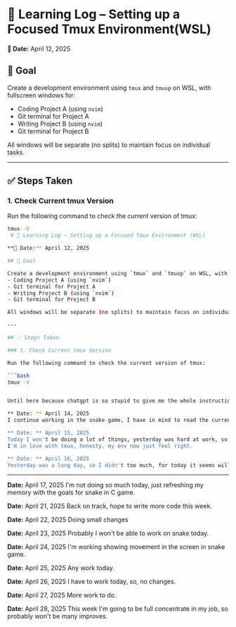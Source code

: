 # 🧠 Learning Log – Setting up a Focused Tmux Environment(WSL)

**📅 Date:** April 12, 2025

## 🎯 Goal

Create a development environment using `tmux` and `tmuxp` on WSL, with fullscreen windows for:
- Coding Project A (using `nvim`)
- Git terminal for Project A
- Writing Project B (using `nvim`)
- Git terminal for Project B

All windows will be separate (no splits) to maintain focus on individual tasks.

---

## ✅ Steps Taken

### 1. Check Current tmux Version

Run the following command to check the current version of tmux:

```bash
tmux -V
 # 🧠 Learning Log – Setting up a Focused Tmux Environment (WSL)

**📅 Date:** April 12, 2025

## 🎯 Goal

Create a development environment using `tmux` and `tmuxp` on WSL, with fullscreen windows for:
- Coding Project A (using `nvim`)
- Git terminal for Project A
- Writing Project B (using `nvim`)
- Git terminal for Project B

All windows will be separate (no splits) to maintain focus on individual tasks.

---

## ✅ Steps Taken

### 1. Check Current tmux Version

Run the following command to check the current version of tmux:

```bash
tmux -V


Until here because chatgpt is so stupid to give me the whole instructions in md

** Date: ** April 14, 2025
I continue working in the snake game, I have in mind to read the current book also, let's see if I can achieve that goal for today.

** Date: ** April 15, 2025
Today I won't be doing a lot of things, yesterday was hard at work, so I need to rest and prepare myself for today.
I'm in love with tmux, honesty, my env now just feel right.

** Date: ** April 16, 2025
Yesterday was a long day, so I didn't too much, for today it seems will be the same, but I'll try to continue with snake game.

```
---

**Date:** April 17, 2025
I'm not doing so much today, just refreshing my memory with the goals for snake in C game.

**Date:** April 21, 2025
Back on track, hope to write more code this week.

**Date:** April 22, 2025
Doing small changes

**Date:** April 23, 2025
Probably I won't be able to work on snake today.

**Date:** April 24, 2025
I'm working showing movement in the screen in snake game.


**Date:** April 25, 2025
Any work today.

**Date:** April 26, 2025
I have to work today, so, no changes.

**Date:** April 27, 2025
More work to do.

**Date:** April 28, 2025
This week I'm going to be full concentrate in my job, so probably won't be many improves.
